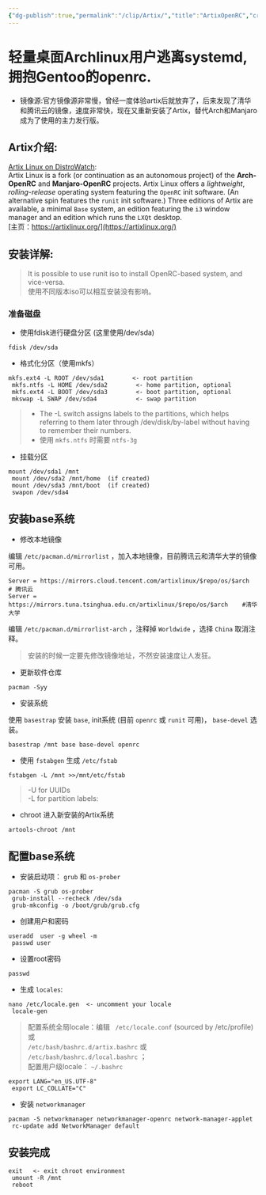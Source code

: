 ```yaml
---
{"dg-publish":true,"permalink":"/clip/Artix/","title":"ArtixOpenRC","created":"2025-06-16T14:31:16.573+08:00"}
---
```



# 轻量桌面Archlinux用户逃离systemd,拥抱Gentoo的openrc.

- 镜像源:官方镜像源非常慢，曾经一度体验artix后就放弃了，后来发现了清华和腾讯云的镜像，速度非常快，现在又重新安装了Artix，替代Arch和Manjaro成为了使用的主力发行版。

## Artix介绍:

[Artix Linux on DistroWatch](https://distrowatch.com/table.php?distribution=artix):  
Artix Linux is a fork (or continuation as an autonomous project) of the **Arch-OpenRC** and **Manjaro-OpenRC** projects. Artix Linux offers a _lightweight_, _rolling-release_ operating system featuring the `OpenRC` init software. (An alternative spin features the `runit` init software.) Three editions of Artix are available, a minimal `Base` system, an edition featuring the `i3` window manager and an edition which runs the `LXQt` desktop.  
[主页：https://artixlinux.org/](https://artixlinux.org/)

## 安装详解:

> It is possible to use runit iso to install OpenRC-based system, and vice-versa.  
> 使用不同版本iso可以相互安装没有影响。

### 准备磁盘

- 使用fdisk进行硬盘分区 (这里使用/dev/sda)

```
fdisk /dev/sda
```

- 格式化分区（使用mkfs）

```
mkfs.ext4 -L ROOT /dev/sda1        <- root partition
 mkfs.ntfs -L HOME /dev/sda2        <- home partition, optional
 mkfs.ext4 -L BOOT /dev/sda3        <- boot partition, optional
 mkswap -L SWAP /dev/sda4           <- swap partition
```

> - The -L switch assigns labels to the partitions, which helps referring to them later through /dev/disk/by-label without having to remember their numbers.
> - 使用 `mkfs.ntfs` 时需要 `ntfs-3g`

- 挂载分区

```
mount /dev/sda1 /mnt
 mount /dev/sda2 /mnt/home  (if created)
 mount /dev/sda3 /mnt/boot  (if created)
 swapon /dev/sda4
```

## 安装base系统

- 修改本地镜像

编辑 `/etc/pacman.d/mirrorlist` ，加入本地镜像，目前腾讯云和清华大学的镜像可用。

```
Server = https://mirrors.cloud.tencent.com/artixlinux/$repo/os/$arch    # 腾讯云
Server = https://mirrors.tuna.tsinghua.edu.cn/artixlinux/$repo/os/$arch    #清华大学
```

编辑 `/etc/pacman.d/mirrorlist-arch` ，注释掉 `Worldwide` ，选择 `China` 取消注释。

> 安装的时候一定要先修改镜像地址，不然安装速度让人发狂。

- 更新软件仓库

```
pacman -Syy
```

- 安装系统

使用 `basestrap` 安装 `base`, init系统 (目前 `openrc` 或 `runit` 可用)， `base-devel` 选装。

```
basestrap /mnt base base-devel openrc
```

- 使用 `fstabgen` 生成 `/etc/fstab`

```
fstabgen -L /mnt >>/mnt/etc/fstab
```

> \-U for UUIDs  
> \-L for partition labels:

- chroot 进入新安装的Artix系统

```
artools-chroot /mnt
```

## 配置base系统

- 安装启动项： `grub` 和 `os-prober `

```
pacman -S grub os-prober
 grub-install --recheck /dev/sda
 grub-mkconfig -o /boot/grub/grub.cfg
```

- 创建用户和密码

```
useradd  user -g wheel -m
 passwd user
```

- 设置root密码

```
passwd
```

- 生成 `locales`:

```
nano /etc/locale.gen  <- uncomment your locale
 locale-gen
```

> 配置系统全局locale：编辑 ` /etc/locale.conf` (sourced by /etc/profile) 或  
> `/etc/bash/bashrc.d/artix.bashrc` 或 `/etc/bash/bashrc.d/local.bashrc` ；  
> 配置用户级locale： `~/.bashrc`

```
export LANG="en_US.UTF-8"
 export LC_COLLATE="C"
```

- 安装 `networkmanager`

```
pacman -S networkmanager networkmanager-openrc network-manager-applet
 rc-update add NetworkManager default
```

## 安装完成

```
exit   <- exit chroot environment
 umount -R /mnt
 reboot
```

